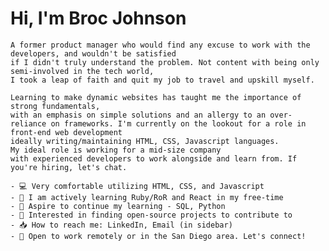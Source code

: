 # **Hi, I'm Broc Johnson**

    A former product manager who would find any excuse to work with the developers, and wouldn't be satisfied 
    if I didn't truly understand the problem. Not content with being only semi-involved in the tech world, 
    I took a leap of faith and quit my job to travel and upskill myself.

    Learning to make dynamic websites has taught me the importance of strong fundamentals, 
    with an emphasis on simple solutions and an allergy to an over-reliance on frameworks. I'm currently on the lookout for a role in front-end web development
    ideally writing/maintaining HTML, CSS, Javascript languages. 
    My ideal role is working for a mid-size company 
    with experienced developers to work alongside and learn from. If you're hiring, let's chat.

    - 💻 Very comfortable utilizing HTML, CSS, and Javascript
    - 🍎 I am actively learning Ruby/RoR and React in my free-time
    - 💭 Aspire to continue my learning - SQL, Python
    - 🌉 Interested in finding open-source projects to contribute to
    - 📥 How to reach me: LinkedIn, Email (in sidebar)
    - 📣 Open to work remotely or in the San Diego area. Let's connect! 

<!--
**dwaynethebroc/dwaynethebroc** is a ✨ _special_ ✨ repository because its `README.md` (this file) appears on your GitHub profile.

Here are some ideas to get you started:

- 🔭 I’m currently working on ...
- 🌱 I’m currently learning ...
- 👯 I’m looking to collaborate on ...
- 🤔 I’m looking for help with ...
- 💬 Ask me about ...
- 📫 How to reach me: ...
- 😄 Pronouns: ...
- ⚡ Fun fact: ...
-->
